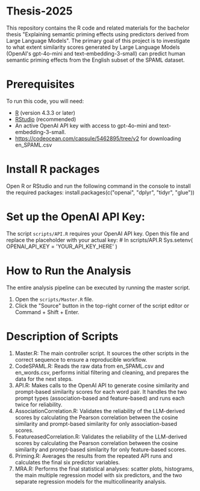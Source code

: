 # Thesis-2025
This repository contains the R code and related materials for the bachelor thesis "Explaining semantic priming effects using predictors derived from Large Language Models". The primary goal of this project is to investigate to what extent similarity scores generated by Large Language Models (OpenAI's gpt-4o-mini and text-embedding-3-small) can predict human semantic priming effects from the English subset of the SPAML dataset.

# Prerequisites
To run this code, you will need:
- [R](https://www.r-project.org/) (version 4.3.3 or later)
- [RStudio](https://www.rstudio.com/) (recommended)
- An active OpenAI API key with access to gpt-4o-mini and text-embedding-3-small.
- https://codeocean.com/capsule/5462895/tree/v2 for downloading en_SPAML.csv 

# Install R packages
Open R or RStudio and run the following command in the console to install the required packages:
install.packages(c("openai", "dplyr", "tidyr", "glue"))

# Set up the OpenAI API Key:
The script `scripts/API.R` requires your OpenAI API key. Open this file and replace the placeholder with your actual key:
    # In scripts/API.R
    Sys.setenv(
      OPENAI_API_KEY = 'YOUR_API_KEY_HERE' 
    )

# How to Run the Analysis
The entire analysis pipeline can be executed by running the master script.
1.  Open the `scripts/Master.R` file.
2.  Click the "Source" button in the top-right corner of the script editor or Command + Shift + Enter.

# Description of Scripts
1. Master.R: The main controller script. It sources the other scripts in the correct sequence to ensure a reproducible workflow.
2. CodeSPAML.R: Reads the raw data from en_SPAML.csv and en_words.csv, performs initial filtering and cleaning, and prepares the data for the next steps.
3. API.R: Makes calls to the OpenAI API to generate cosine similarity and prompt-based similarity scores for each word pair. It handles the two prompt types (association-based and feature-based) and runs each twice for reliability.
4. AssociationCorrelation.R: Validates the reliability of the LLM-derived scores by calculating the Pearson correlation between the cosine similarity and prompt-based similarity for only association-based scores.
5. FeatureasedCorrelation.R: Validates the reliability of the LLM-derived scores by calculating the Pearson correlation between the cosine similarity and prompt-based similarity for only feature-based scores.
6. Priming.R: Averages the results from the repeated API runs and calculates the final six predictor variables.
7. MRA.R: Performs the final statistical analyses: scatter plots, histograms, the main multiple regression model with six predictors, and the two separate regression models for the multicollinearity analysis.
